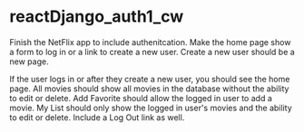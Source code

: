 # reactDjango_auth1_cw
#### 
Finish the NetFlix app to include authenitcation. Make the home page show a form to log in or a link to create a new user. Create a new user should be a new page.

If the user logs in or after they create a new user, you should see the home page. All movies should show all movies in the database without the ability to edit or delete. Add Favorite should allow the logged in user to add a movie. My List should only show the logged in user's movies and the ability to edit or delete. Include a Log Out link as well.
